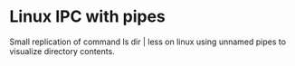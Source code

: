 # Linux IPC with pipes
Small replication of command ls dir | less on linux using unnamed pipes to visualize directory contents.

